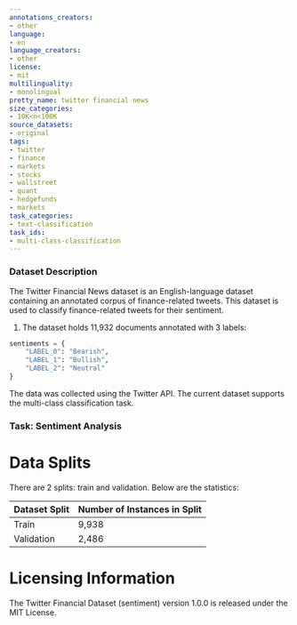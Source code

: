 ```yaml
---
annotations_creators:
- other
language:
- en
language_creators:
- other
license:
- mit
multilinguality:
- monolingual
pretty_name: twitter financial news
size_categories:
- 10K<n<100K
source_datasets:
- original
tags:
- twitter
- finance
- markets
- stocks
- wallstreet
- quant
- hedgefunds
- markets
task_categories:
- text-classification
task_ids:
- multi-class-classification
---
```


### Dataset Description

The Twitter Financial News dataset is an English-language dataset containing an annotated corpus of finance-related tweets. This dataset is used to classify finance-related tweets for their sentiment.

1. The dataset holds 11,932 documents annotated with 3 labels:

```python
sentiments = {
    "LABEL_0": "Bearish", 
    "LABEL_1": "Bullish", 
    "LABEL_2": "Neutral"
}  
```

The data was collected using the Twitter API. The current dataset supports the multi-class classification task.

### Task: Sentiment Analysis

# Data Splits
There are 2 splits: train and validation. Below are the statistics:

| Dataset Split | Number of Instances in Split                |
| ------------- | ------------------------------------------- |
| Train         | 9,938                                       |
| Validation    | 2,486                                       |


# Licensing Information
The Twitter Financial Dataset (sentiment) version 1.0.0 is released under the MIT License.